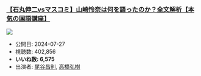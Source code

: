 ### [【石丸伸二vsマスコミ】山崎怜奈は何を語ったのか？全文解析【本気の国語講座】](https://www.youtube.com/watch?v=mwIBT-MuwCk)
[![](https://img.youtube.com/vi/mwIBT-MuwCk/sddefault.jpg)](https://www.youtube.com/watch?v=mwIBT-MuwCk)
-   公開日: 2024-07-27
-   視聴数: 402,856
-   **いいね数: 6,575**
-   出演者: [尾谷昌則](/rehacq_fan/people/尾谷昌則 "wikilink"), [高橋弘樹](/rehacq_fan/people/高橋弘樹 "wikilink")

